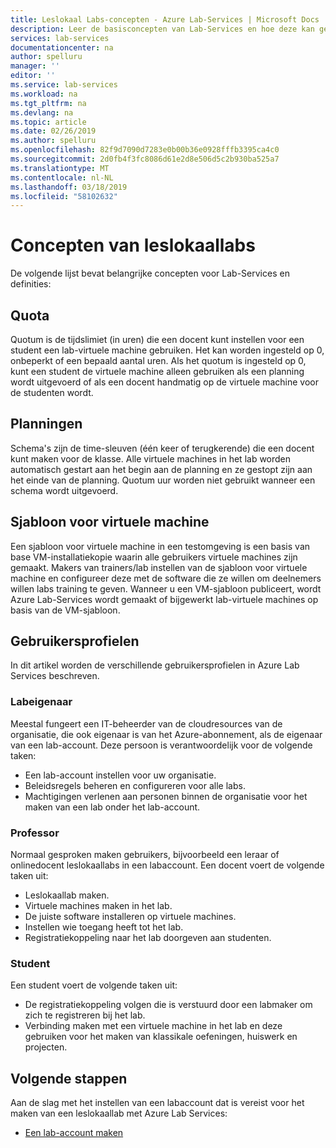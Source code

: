 ```yaml
---
title: Leslokaal Labs-concepten - Azure Lab-Services | Microsoft Docs
description: Leer de basisconcepten van Lab-Services en hoe deze kan gemakkelijk te maken en beheren van labs.
services: lab-services
documentationcenter: na
author: spelluru
manager: ''
editor: ''
ms.service: lab-services
ms.workload: na
ms.tgt_pltfrm: na
ms.devlang: na
ms.topic: article
ms.date: 02/26/2019
ms.author: spelluru
ms.openlocfilehash: 82f9d7090d7283e0b00b36e0928fffb3395ca4c0
ms.sourcegitcommit: 2d0fb4f3fc8086d61e2d8e506d5c2b930ba525a7
ms.translationtype: MT
ms.contentlocale: nl-NL
ms.lasthandoff: 03/18/2019
ms.locfileid: "58102632"
---
```

# <a name="classroom-labs-concepts"></a>Concepten van leslokaallabs
De volgende lijst bevat belangrijke concepten voor Lab-Services en definities:

## <a name="quota"></a>Quota
Quotum is de tijdslimiet (in uren) die een docent kunt instellen voor een student een lab-virtuele machine gebruiken. Het kan worden ingesteld op 0, onbeperkt of een bepaald aantal uren. Als het quotum is ingesteld op 0, kunt een student de virtuele machine alleen gebruiken als een planning wordt uitgevoerd of als een docent handmatig op de virtuele machine voor de studenten wordt.
 
## <a name="schedules"></a>Planningen
Schema's zijn de time-sleuven (één keer of terugkerende) die een docent kunt maken voor de klasse. Alle virtuele machines in het lab worden automatisch gestart aan het begin aan de planning en ze gestopt zijn aan het einde van de planning. Quotum uur worden niet gebruikt wanneer een schema wordt uitgevoerd.

## <a name="template-virtual-machine"></a>Sjabloon voor virtuele machine
Een sjabloon voor virtuele machine in een testomgeving is een basis van base VM-installatiekopie waarin alle gebruikers virtuele machines zijn gemaakt. Makers van trainers/lab instellen van de sjabloon voor virtuele machine en configureer deze met de software die ze willen om deelnemers willen labs training te geven. Wanneer u een VM-sjabloon publiceert, wordt Azure Lab-Services wordt gemaakt of bijgewerkt lab-virtuele machines op basis van de VM-sjabloon. 


## <a name="user-profiles"></a>Gebruikersprofielen
In dit artikel worden de verschillende gebruikersprofielen in Azure Lab Services beschreven. 

### <a name="lab-account-owner"></a>Labeigenaar
Meestal fungeert een IT-beheerder van de cloudresources van de organisatie, die ook eigenaar is van het Azure-abonnement, als de eigenaar van een lab-account. Deze persoon is verantwoordelijk voor de volgende taken:   

- Een lab-account instellen voor uw organisatie.
- Beleidsregels beheren en configureren voor alle labs.
- Machtigingen verlenen aan personen binnen de organisatie voor het maken van een lab onder het lab-account.

### <a name="professor"></a>Professor
Normaal gesproken maken gebruikers, bijvoorbeeld een leraar of onlinedocent leslokaallabs in een labaccount. Een docent voert de volgende taken uit: 

- Leslokaallab maken.
- Virtuele machines maken in het lab. 
- De juiste software installeren op virtuele machines.
- Instellen wie toegang heeft tot het lab.
- Registratiekoppeling naar het lab doorgeven aan studenten.

### <a name="student"></a>Student
Een student voert de volgende taken uit:

- De registratiekoppeling volgen die is verstuurd door een labmaker om zich te registreren bij het lab. 
- Verbinding maken met een virtuele machine in het lab en deze gebruiken voor het maken van klassikale oefeningen, huiswerk en projecten. 

## <a name="next-steps"></a>Volgende stappen
Aan de slag met het instellen van een labaccount dat is vereist voor het maken van een leslokaallab met Azure Lab Services:

- [Een lab-account maken](tutorial-setup-lab-account.md)
